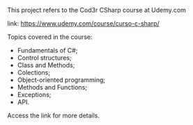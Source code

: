
This project refers to the Cod3r CSharp course at Udemy.com

link: https://www.udemy.com/course/curso-c-sharp/


Topics covered in the course:

- Fundamentals of C#;
- Control structures;
- Class and Methods;
- Colections;
- Object-oriented programming;
- Methods and Functions;
- Exceptions;
- API.


Access the link for more details.
